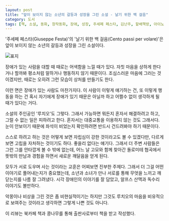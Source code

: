 ```yaml
---
layout: post
title: "앞이 보이지 않는 소년의 갈등과 성장을 그린 소설 - 날기 위한 백 걸음"
category: 도서
tags: [책, 소설, 동화, 창작동화, 장애, 성장, 주세페 페스타, 김난주, 할배책방, 아이노리, 북카페 책과 콩나무, 서평]
---
```


'주세페 페스타(Giuseppe Festa)'의
'날기 위한 백 걸음(Cento passi per volare)'은
앞이 보이지 않는 소년의 갈등과 성장을 그린 소설이다.

![표지](https://images2.imgbox.com/f4/3f/0H3ybiCV_o.jpg)

장애가 있는 사람을 대할 때 때로는 어색함을 느낄 때가 있다.
자칫 마음을 상하게 한다거나 할까봐 평소처럼 말하거나 행동하지 않기 때문이다.
조심스러운 마음에 그러는 것이겠지만,
때로는 오히려 그런 모습이 상처를 만들기도 한다.

이런 면은 장애가 있는 사람도 마찬가지다.
이 사람이 이렇게 얘기하는 건, 또 이렇게 행동을 하는 건
혹시 자기에게 장애가 있기 때문은 아닐까 하고
어쩔수 없이 생각하게 될 때가 있다는 거다.

소설의 주인공인 '루치오'도 그렇다.
그래서 가능하면 뭐든지 혼자서 해결하려고 하고,
그럴 수 없는 일은 피하려고 한다.
혼자서는 대중교통을 이용하지 않는 것도 그래서다.
눈이 안보이기 때문에 좌석이 비었는지 확인하려면 반드시 건드려봐야 하기 때문이다.

스스로 하려고 하는 것은 어떻게 보면 자립심이 강한 것이라고도 볼 수 있겠다만,
다르게 보면 고립을 자처하는 것이기도 하다.
좋을리 없다는 얘기다.
그래서 더 주변 사람들은 그런 그를 안타깝게 볼 수 밖에 없는데,
어느 날 고모와 함께 찾아간 돌로미테 협곡에서 뜻밖의 만남과 경험을 하면서
새로운 깨달음을 얻게 된다.

모두가 서로 도우며 사는 것이라는 교훈은 어찌보면 진부한 주제다.
그래서 더 그걸 어떤 이야기로 풀어내는지가 중요했는데,
소년과 소녀가 만나 서로를 통해 무엇을 느끼고 깨닫는지를 나름 잘 그려냈다.
시각 장애인의 이야기를 잘 담았고,
알프스 산맥과 독수리 이야기도 볼만하다.

악몽이나 비상을 그린 것은 좀 비현실적이기는 하지만
그것도 루치오의 마음을 비유적으로 보여주는 것이라고 생각하면
그렇게 나쁜 것도 아니다.



<div class="im im-info">
이 리뷰는 북카페 책과 콩나무를 통해 출판사로부터 책을 받고 작성했다.
</div>
